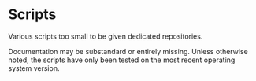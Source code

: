 # Scripts
Various scripts too small to be given dedicated repositories.

Documentation may be substandard or entirely missing. Unless otherwise noted, the scripts have only been tested on the most recent operating system version. 
